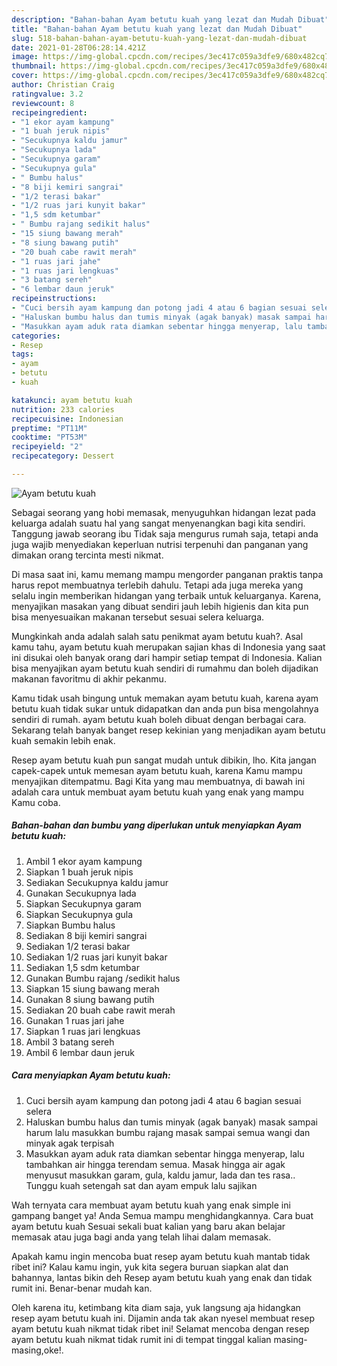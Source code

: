 ```yaml
---
description: "Bahan-bahan Ayam betutu kuah yang lezat dan Mudah Dibuat"
title: "Bahan-bahan Ayam betutu kuah yang lezat dan Mudah Dibuat"
slug: 518-bahan-bahan-ayam-betutu-kuah-yang-lezat-dan-mudah-dibuat
date: 2021-01-28T06:28:14.421Z
image: https://img-global.cpcdn.com/recipes/3ec417c059a3dfe9/680x482cq70/ayam-betutu-kuah-foto-resep-utama.jpg
thumbnail: https://img-global.cpcdn.com/recipes/3ec417c059a3dfe9/680x482cq70/ayam-betutu-kuah-foto-resep-utama.jpg
cover: https://img-global.cpcdn.com/recipes/3ec417c059a3dfe9/680x482cq70/ayam-betutu-kuah-foto-resep-utama.jpg
author: Christian Craig
ratingvalue: 3.2
reviewcount: 8
recipeingredient:
- "1 ekor ayam kampung"
- "1 buah jeruk nipis"
- "Secukupnya kaldu jamur"
- "Secukupnya lada"
- "Secukupnya garam"
- "Secukupnya gula"
- " Bumbu halus"
- "8 biji kemiri sangrai"
- "1/2 terasi bakar"
- "1/2 ruas jari kunyit bakar"
- "1,5 sdm ketumbar"
- " Bumbu rajang sedikit halus"
- "15 siung bawang merah"
- "8 siung bawang putih"
- "20 buah cabe rawit merah"
- "1 ruas jari jahe"
- "1 ruas jari lengkuas"
- "3 batang sereh"
- "6 lembar daun jeruk"
recipeinstructions:
- "Cuci bersih ayam kampung dan potong jadi 4 atau 6 bagian sesuai selera"
- "Haluskan bumbu halus dan tumis minyak (agak banyak) masak sampai harum lalu masukkan bumbu rajang masak sampai semua wangi dan minyak agak terpisah"
- "Masukkan ayam aduk rata diamkan sebentar hingga menyerap, lalu tambahkan air hingga terendam semua. Masak hingga air agak menyusut masukkan garam, gula, kaldu jamur, lada dan tes rasa.. Tunggu kuah setengah sat dan ayam empuk lalu sajikan"
categories:
- Resep
tags:
- ayam
- betutu
- kuah

katakunci: ayam betutu kuah 
nutrition: 233 calories
recipecuisine: Indonesian
preptime: "PT11M"
cooktime: "PT53M"
recipeyield: "2"
recipecategory: Dessert

---
```



![Ayam betutu kuah](https://img-global.cpcdn.com/recipes/3ec417c059a3dfe9/680x482cq70/ayam-betutu-kuah-foto-resep-utama.jpg)

Sebagai seorang yang hobi memasak, menyuguhkan hidangan lezat pada keluarga adalah suatu hal yang sangat menyenangkan bagi kita sendiri. Tanggung jawab seorang ibu Tidak saja mengurus rumah saja, tetapi anda juga wajib menyediakan keperluan nutrisi terpenuhi dan panganan yang dimakan orang tercinta mesti nikmat.

Di masa  saat ini, kamu memang mampu mengorder panganan praktis tanpa harus repot membuatnya terlebih dahulu. Tetapi ada juga mereka yang selalu ingin memberikan hidangan yang terbaik untuk keluarganya. Karena, menyajikan masakan yang dibuat sendiri jauh lebih higienis dan kita pun bisa menyesuaikan makanan tersebut sesuai selera keluarga. 



Mungkinkah anda adalah salah satu penikmat ayam betutu kuah?. Asal kamu tahu, ayam betutu kuah merupakan sajian khas di Indonesia yang saat ini disukai oleh banyak orang dari hampir setiap tempat di Indonesia. Kalian bisa menyajikan ayam betutu kuah sendiri di rumahmu dan boleh dijadikan makanan favoritmu di akhir pekanmu.

Kamu tidak usah bingung untuk memakan ayam betutu kuah, karena ayam betutu kuah tidak sukar untuk didapatkan dan anda pun bisa mengolahnya sendiri di rumah. ayam betutu kuah boleh dibuat dengan berbagai cara. Sekarang telah banyak banget resep kekinian yang menjadikan ayam betutu kuah semakin lebih enak.

Resep ayam betutu kuah pun sangat mudah untuk dibikin, lho. Kita jangan capek-capek untuk memesan ayam betutu kuah, karena Kamu mampu menyajikan ditempatmu. Bagi Kita yang mau membuatnya, di bawah ini adalah cara untuk membuat ayam betutu kuah yang enak yang mampu Kamu coba.

<!--inarticleads1-->

##### Bahan-bahan dan bumbu yang diperlukan untuk menyiapkan Ayam betutu kuah:

1. Ambil 1 ekor ayam kampung
1. Siapkan 1 buah jeruk nipis
1. Sediakan Secukupnya kaldu jamur
1. Gunakan Secukupnya lada
1. Siapkan Secukupnya garam
1. Siapkan Secukupnya gula
1. Siapkan  Bumbu halus
1. Sediakan 8 biji kemiri sangrai
1. Sediakan 1/2 terasi bakar
1. Sediakan 1/2 ruas jari kunyit bakar
1. Sediakan 1,5 sdm ketumbar
1. Gunakan  Bumbu rajang /sedikit halus
1. Siapkan 15 siung bawang merah
1. Gunakan 8 siung bawang putih
1. Sediakan 20 buah cabe rawit merah
1. Gunakan 1 ruas jari jahe
1. Siapkan 1 ruas jari lengkuas
1. Ambil 3 batang sereh
1. Ambil 6 lembar daun jeruk




<!--inarticleads2-->

##### Cara menyiapkan Ayam betutu kuah:

1. Cuci bersih ayam kampung dan potong jadi 4 atau 6 bagian sesuai selera
1. Haluskan bumbu halus dan tumis minyak (agak banyak) masak sampai harum lalu masukkan bumbu rajang masak sampai semua wangi dan minyak agak terpisah
1. Masukkan ayam aduk rata diamkan sebentar hingga menyerap, lalu tambahkan air hingga terendam semua. Masak hingga air agak menyusut masukkan garam, gula, kaldu jamur, lada dan tes rasa.. Tunggu kuah setengah sat dan ayam empuk lalu sajikan




Wah ternyata cara membuat ayam betutu kuah yang enak simple ini gampang banget ya! Anda Semua mampu menghidangkannya. Cara buat ayam betutu kuah Sesuai sekali buat kalian yang baru akan belajar memasak atau juga bagi anda yang telah lihai dalam memasak.

Apakah kamu ingin mencoba buat resep ayam betutu kuah mantab tidak ribet ini? Kalau kamu ingin, yuk kita segera buruan siapkan alat dan bahannya, lantas bikin deh Resep ayam betutu kuah yang enak dan tidak rumit ini. Benar-benar mudah kan. 

Oleh karena itu, ketimbang kita diam saja, yuk langsung aja hidangkan resep ayam betutu kuah ini. Dijamin anda tak akan nyesel membuat resep ayam betutu kuah nikmat tidak ribet ini! Selamat mencoba dengan resep ayam betutu kuah nikmat tidak rumit ini di tempat tinggal kalian masing-masing,oke!.


